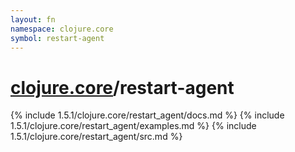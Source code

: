 ```yaml
---
layout: fn
namespace: clojure.core
symbol: restart-agent
---
```


# [clojure.core](../)/restart-agent

{% include 1.5.1/clojure.core/restart_agent/docs.md %}
{% include 1.5.1/clojure.core/restart_agent/examples.md %}
{% include 1.5.1/clojure.core/restart_agent/src.md %}

